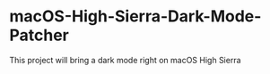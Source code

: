 # macOS-High-Sierra-Dark-Mode-Patcher
This project will bring a dark mode right on macOS High Sierra
